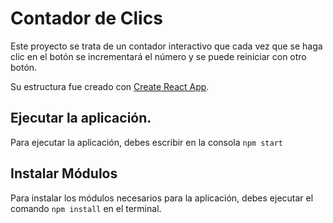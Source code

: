 # Contador de Clics
Este proyecto se trata de un contador interactivo que cada vez que se haga clic en el botón se incrementará el número y se puede reiniciar con otro botón.

Su estructura fue creado con [Create React App](https://github.com/facebook/create-react-app).

## Ejecutar la aplicación.
Para ejecutar la aplicación, debes escribir en la consola `npm start`

## Instalar Módulos
Para instalar los módulos necesarios para la aplicación, debes ejecutar el comando `npm install` en el terminal.
